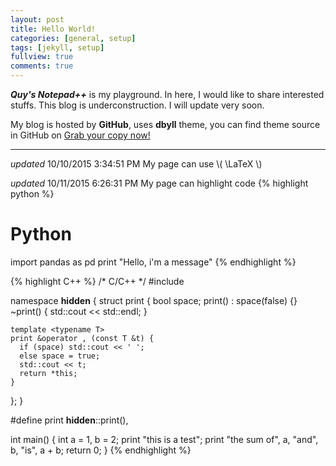```yaml
---
layout: post
title: Hello World!
categories: [general, setup]
tags: [jekyll, setup]
fullview: true
comments: true
---
```


***Quy's Notepad++*** is my playground. In here, I would like to share interested stuffs. This blog is underconstruction. I will update very soon. 

My blog is hosted by **GitHub**, uses **dbyll** theme, you can find theme source in GitHub on
<a class="btn btn-default" href="https://github.com/dbtek/dbyll">Grab your copy now!</a>

---
*updated* 10/10/2015 3:34:51 PM 
My page can use \\( \LaTeX  \\)

*updated* 10/11/2015 6:26:31 PM 
My page can highlight code
{% highlight python %}
# Python
import pandas as pd
print "Hello, i'm a message"
{% endhighlight %}

{% highlight C++ %}
/* C/C++ */
#include <iostream>

namespace __hidden__ {
  struct print {
    bool space;
    print() : space(false) {}
    ~print() { std::cout << std::endl; }

    template <typename T>
    print &operator , (const T &t) {
      if (space) std::cout << ' ';
      else space = true;
      std::cout << t;
      return *this;
    }
  };
}

#define print __hidden__::print(),

int main() {
  int a = 1, b = 2;
  print "this is a test";
  print "the sum of", a, "and", b, "is", a + b;
  return 0;
}
{% endhighlight %}